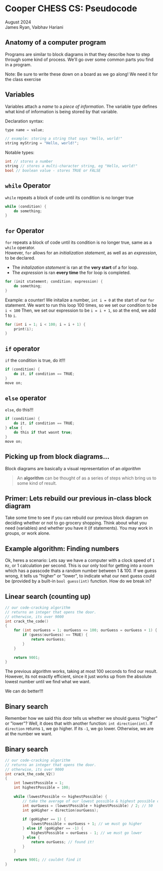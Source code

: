 [comment]: # (THEME = black)
[comment]: # (CODE_THEME = base16/zenburn)

# Cooper CHESS CS: Pseudocode
August 2024     
James Ryan, Vaibhav Hariani

[comment]: # (!!!)

## Anatomy of a computer program

Programs are similar to block diagrams in that they describe how to step 
through some kind of process. We'll go over some common parts you find 
in a program.

Note:
Be sure to write these down on a board as we go along! We need it for the 
class exercise

[comment]: # (|||)

## Variables
Variables attach a *name* to a *piece of information*. The variable *type* 
defines what kind of information is being stored by that variable.

Declaration syntax:
```c
type name = value;

// example: storing a string that says "Hello, world!"
string myString = "Hello, world!";
```

[comment]: # (|||)

Notable types:

```cpp
int // stores a number
string // stores a multi-character string, eg "Hello, world!"
bool // boolean value - stores TRUE or FALSE
```

[comment]: # (|||)

## `while` Operator
`while` repeats a block of code until its condition is no longer true

```c
while (condition) {
    do something;
}
```

[comment]: # (|||)

## `for` Operator
`for` repeats a block of code until its condition is no longer true, same 
as a `while` operator.<br>
However, `for` allows for an *initialization statement*, as well as an 
*expression*, to be declared. 
- The *initalization statement* is ran at the __very start__ of a for loop.
- The *expression* is ran __every time__ the for loop is completed.

```c
for (init statement; condition; expression) {
    do something;
}
```

[comment]: # (|||)

Example: a counter! We initalize a number, `int i = 0` at the start of 
our `for` statement.
We want to run this loop 100 times, so we set our condition to be `i < 100` 
Then, we set our expression to be `i = i + 1`, so at the end, we add 1 to 
`i`.

```c
for (int i = 1; i < 100; i = i + 1) {
    print(i);
}
```

[comment]: # (|||)

## `if` operator

`if` the condition is true, do it!!!

```c
if (condition) {
    do it, if condition == TRUE;
}
move on;
```

[comment]: # (|||)

## `else` operator

`else`, do this!!!

```c
if (condition) {
    do it, if condition == TRUE;
} else {
    do this if that wasnt true;
}
move on;
```

[comment]: # (!!!)

## Picking up from block diagrams...

Block diagrams are basically a visual representation of an *algorithm*
> An <b>algorithm</b> can be thought of as a series of steps which bring us 
> to some kind of result.

[comment]: # (|||)

## Primer: Lets rebuild our previous in-class block diagram

Take some time to see if you can rebuild our previous block diagram 
on deciding whether or not to go grocery shopping. Think about what you 
need (variables) and whether you have it (if statements). 
You may work in groups, or work alone.

[comment]: # (|||)

## Example algorithm: Finding numbers

Ok, heres a scenario: Lets say we have a computer with a clock speed of
`1 Hz`, or 1 calculation per second. This is our only tool for getting into 
a room which has a passcode thats a random number between 1 & 100. 
If we guess wrong, it tells us "higher" or "lower", to indicate what our 
next guess could be (provided by a built-in `bool guess(int)` function. 
How do we break in?

[comment]: # (|||)

## Linear search (counting up)

```c
// our code-cracking algorithm
// returns an integer that opens the door. 
// otherwise, its over 9000
int crack_the_code() 
{
    for (int ourGuess = 1; ourGuess <= 100; ourGuess = ourGuess + 1) {
        if (guess(ourGuess) == TRUE) {
            return ourGuess;
        }
    } 
    
    return 9001;
}
```

[comment]: # (|||)

The previous algorithm works, taking at most 100 seconds to find our 
result. However, its not exactly efficient, since it just works up from 
the absolute lowest number until we find what we want. 

We can do better!!!

[comment]: # (|||)

## Binary search

Remember how we said this door tells us whether we should guess "higher" or
"lower"? Well, it does that with another function: `int direction(int)`.
If `direction` returns `1`, we go higher. If its `-1`, we go lower. 
Otherwise, we are at the number we want.

[comment]: # (|||)

## Binary search

```c
// our code-cracking algorithm
// returns an integer that opens the door. 
// otherwise, its over 9000
int crack_the_code_V2() 
{
    int lowestPossible = 1;
    int highestPossible = 100;
   
    while (lowestPossible <= highestPossible) {
        // take the average of our lowest possible & highest possible code
        int ourGuess = (lowestPossible + highestPossible) / 2; // 50
        int goHigher = direction(ourGuess);
 
        if (goHigher == 1) { 
            lowestPossible = ourGuess + 1; // we must go higher
        } else if (goHigher == -1) {
            highestPossible = ourGuess - 1; // we must go lower
        } else { 
            return ourGuess; // found it!
        }
    }

    return 9001; // couldnt find it
}
```

[comment]: # (!!!)
